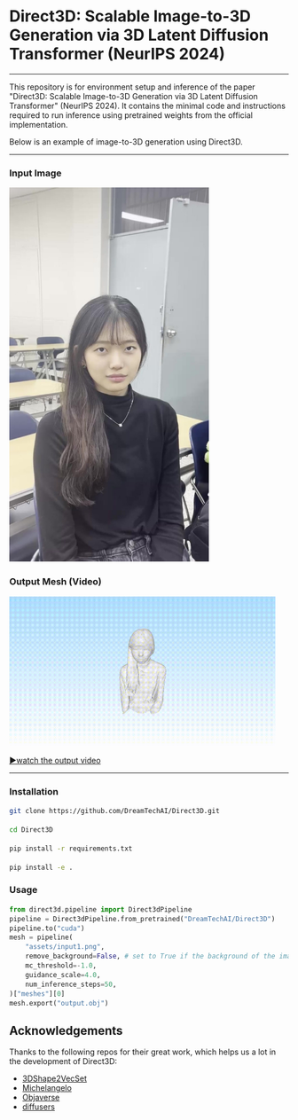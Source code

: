 
# Direct3D: Scalable Image-to-3D Generation via 3D Latent Diffusion Transformer (NeurIPS 2024)

---

This repository is for environment setup and inference of the paper "Direct3D: Scalable Image-to-3D Generation via 3D Latent Diffusion Transformer" (NeurIPS 2024).
It contains the minimal code and instructions required to run inference using pretrained weights from the official implementation.


Below is an example of image-to-3D generation using Direct3D.

---

### Input Image

<img src="assets/input1.png" width="360"/>

### Output Mesh (Video)

<img src="assets/output1.gif" width="480"/>

[▶watch the output video](assets/output1.mp4)

---

### Installation

```sh
git clone https://github.com/DreamTechAI/Direct3D.git

cd Direct3D

pip install -r requirements.txt

pip install -e .
```

### Usage

```python
from direct3d.pipeline import Direct3dPipeline
pipeline = Direct3dPipeline.from_pretrained("DreamTechAI/Direct3D")
pipeline.to("cuda")
mesh = pipeline(
    "assets/input1.png",
    remove_background=False, # set to True if the background of the image needs to be removed
    mc_threshold=-1.0,
    guidance_scale=4.0,
    num_inference_steps=50,
)["meshes"][0]
mesh.export("output.obj")
```

## Acknowledgements

Thanks to the following repos for their great work, which helps us a lot in the development of Direct3D:

- [3DShape2VecSet](https://github.com/1zb/3DShape2VecSet/tree/master)
- [Michelangelo](https://github.com/NeuralCarver/Michelangelo)
- [Objaverse](https://objaverse.allenai.org/)
- [diffusers](https://github.com/huggingface/diffusers)


